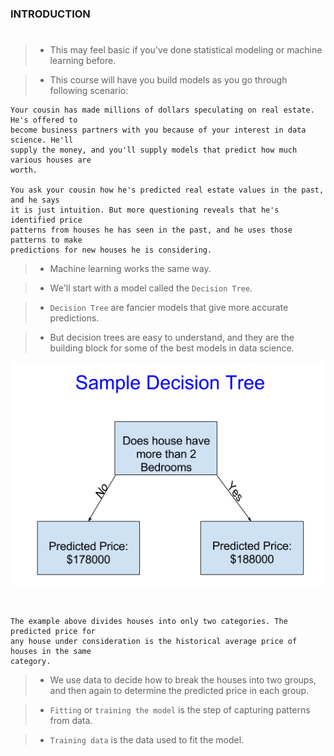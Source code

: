 ### INTRODUCTION
#
> - This may feel basic if you've done statistical modeling or machine learning before.

> - This course will have you build models as you go through following scenario:

```plaintext
Your cousin has made millions of dollars speculating on real estate. He's offered to
become business partners with you because of your interest in data science. He'll
supply the money, and you'll supply models that predict how much various houses are
worth.

You ask your cousin how he's predicted real estate values in the past, and he says
it is just intuition. But more questioning reveals that he's identified price
patterns from houses he has seen in the past, and he uses those patterns to make
predictions for new houses he is considering.
```

> - Machine learning works the same way.

> - We'll start with a model called the `Decision Tree`.

> - `Decision Tree` are fancier models that give more accurate predictions.

> - But decision trees are easy to understand, and they are the building block for
    some of the best models in data science.

![Decision Tree 1](./image-decision-tree-1.png)

<br />

```plaintext
The example above divides houses into only two categories. The predicted price for
any house under consideration is the historical average price of houses in the same
category.
```

> - We use data to decide how to break the houses into two groups, and then again
    to determine the predicted price in each group.

> - `Fitting` or `training the model` is the step of capturing patterns from data.

> - `Training data` is the data used to fit the model.
